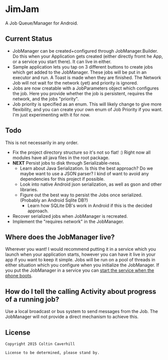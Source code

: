 JimJam
======

A Job Queue/Manager for Android.

Current Status
--------------

* JobManager can be created+configured through JobManager.Builder. Do this when your Application gets created (either directly fromt he App, or a service you start there). It can live in either.
* Sample application lets you tap on 3 different buttons to create jobs which get added to the JobManager. These jobs will be put in an executor and run. A Toast is made when they are finished. The Network Job will not wait for the network (yet) and priority is ignored.
* Jobs are now creatable with a JobParameters object which configures the job. Here you provide whether the job is persistent, requires the network, and the jobs "priority".
* Job priority is specified as an enum. This will likely change to give more flexibility, and you can create your own enum of Job Priority if you want. I'm just experimenting with it for now.

Todo
----

This is not necessarily in any order.

* Fix the project directory structure so it's not so flat! :) Right now all modules have all java files in the root package.
* **NEXT** Persist jobs to disk through Serializable-ness.
  * Learn about Java Serialization. Is this the best approach? Do we maybe want to use a JSON parser? I kind of want to avoid any dependencies for this project if possible.
  * Look into native Android json serialization, as well as gson and other libraries.
  * Figure out the best way to persist the Jobs once serialized. (Probably an Android Sqlite DB?)
    * Learn how SQLite DB's work in Android if this is the decided approach.
* Recover serialized jobs when JobManager is recreated.
* Implement the "requires network" in the JobManager.
  
Where does the JobManager live?
-------------------------------
Wherever you want! I would recommend putting it in a service which you launch when your application starts, however you can have it live in your app if you want to keep it simple. Jobs will be run on a pool of threads in either situation which you configure when you initialize the JobManager. If you put the JobManager in a service you can [start the service when the phone boots](http://stackoverflow.com/questions/2784441/trying-to-start-a-service-on-boot-on-android).

How do I tell the calling Activity about progress of a running job?
-------------------------------------------------------------------

Use a local broadcast or bus system to send messages from the Job. The JobManager will not provide a direct mechanism to achieve this.

License
-------

	Copyright 2015 Coltin Caverhill

	License to be determined, please stand by.
